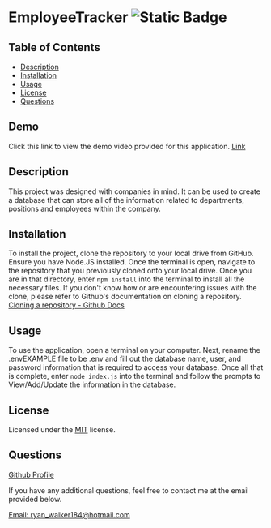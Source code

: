 # EmployeeTracker		 ![Static Badge](https://img.shields.io/badge/license-MIT-green?style=plastic&logo=github) 

## Table of Contents 

  * [Description](#description) 
* [Installation](#installation) 
* [Usage](#usage) 
* [License](#license) 
* [Questions](#questions) 

## Demo

  Click this link to view the demo video provided for this application. [Link](https://drive.google.com/file/d/1RIHyOQVy6Z4bP6WsJvnCNmpkcUqJSP__/view?usp=sharing)

## Description 

  This project was designed with companies in mind. It can be used to create a database that can store all of the information related to departments, positions and employees within the company. 

## Installation 

  To install the project, clone the repository to your local drive from GitHub. Ensure you have Node.JS installed. Once the terminal is open, navigate to the repository that you previously cloned onto your local drive. Once you are in that directory, enter ```npm install``` into the terminal to install all the necessary files. If you don't know how or are encountering issues with the clone, please refer to Github's documentation on cloning a repository. [Cloning a repository - Github Docs](https://docs.github.com/en/repositories/creating-and-managing-repositories/cloning-a-repository) 

## Usage 

  To use the application, open a terminal on your computer. Next, rename the .envEXAMPLE file to be .env and fill out the database name, user, and password information that is required to access your database. Once all that is complete, enter ```node index.js``` into the terminal and follow the prompts to View/Add/Update the information in the database.

## License 

  Licensed under the [MIT](https://opensource.org/license/MIT) license. 

## Questions 

  [Github Profile](https://github.com/Ryanwalker2/)
      
 If you have any additional questions, feel free to contact me at the email provided below.

[Email: ryan_walker184@hotmail.com](mailto:ryan_walker184@hotmail.com) 

